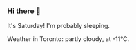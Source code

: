 ### Hi there :wave:

It's Saturday! I'm probably sleeping.

Weather in Toronto: partly cloudy, at -11°C.
